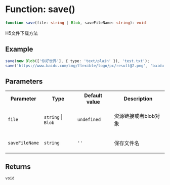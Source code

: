 # Function: save()

```ts
function save(file: string | Blob, saveFileName: string): void
```

H5文件下载方法

## Example

```ts
save(new Blob(['你好世界'], { type: 'text/plain' }), 'test.txt');
save('https://www.baidu.com/img/flexible/logo/pc/result@2.png', 'baidu.png');
```

## Parameters

<table>
<tr>
<th>Parameter</th>
<th>Type</th>
<th>Default value</th>
<th>Description</th>
</tr>
<tr>
<td>

`file`

</td>
<td>

`string` \| `Blob`

</td>
<td>

`undefined`

</td>
<td>

资源链接或者blob对象

</td>
</tr>
<tr>
<td>

`saveFileName`

</td>
<td>

`string`

</td>
<td>

`''`

</td>
<td>

保存文件名

</td>
</tr>
</table>

## Returns

`void`
